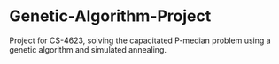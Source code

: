# Genetic-Algorithm-Project
Project for CS-4623, solving the capacitated P-median problem using a genetic algorithm and simulated annealing.
